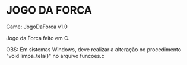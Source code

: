# JOGO DA FORCA
Game: JogoDaForca v1.0

Jogo da Forca feito em C.

OBS: Em sistemas Windows, deve realizar a alteração no procedimento "void limpa_tela()" no arquivo funcoes.c
